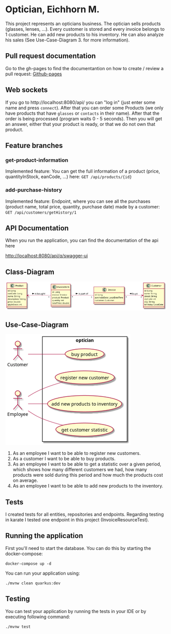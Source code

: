 # Optician, Eichhorn M.
 
This project represents an opticians business.
The optician sells products (glasses, lenses, ...).
Every customer is stored and every invoice belongs to 1 customer.
He can add new products to his inventory. He can also analyze his sales 
(See Use-Case-Diagram 3. for more information).

## Pull request documentation 
Go to the gh-pages to find the documentantion on how to 
create / review a pull request:
[Github-pages](https://2122-5ahif-nvs.github.io/02-microproject-MoritzEichhorn/#_github_pull_request_documentation)

## Web sockets
If you go to http://localhost:8080/api/ you can "log in" (just enter some name and press `connect`).
After that you can order some Products (we only have products that have `glasses` or `contacts` in their name).
After that the order is being processed (program waits 0 - 5 seconds). Then you will get
an answer, either that your product is ready, or that we do not own that product.

## Feature branches
### get-product-information
Implemented feature: You can get the full information of a product (price, quantityInStock, eanCode, ...)
here: `GET /api/products/{id}`

### add-purchase-history
Implemented feature: Endpoint, where you can see all the purchases (product name, total price, quantity, purchase date) 
made by a customer:
`GET /api/customers/getHistory/1`

## API Documentation

When you run the application, you can find the documentation of the api here

<http://localhost:8080/api/q/swagger-ui>

## Class-Diagram

![Class Diagram](asciidocs/images/cld.png)


## Use-Case-Diagram

![Use Case Diagram](asciidocs/images/ucd.png)

1. As an employee I want to be able to register new customers.
2. As a customer I want to be able to buy products.
3. As an employee I want to be able to get a statistic over a given period,
   which shows how many different customers we had, how many products
   were sold during this period and how much the products cost on
   average.
4. As an employee I want to be able to add new products to the inventory.


## Tests

I created tests for all entities, repositories and endpoints.
Regarding testing in karate I tested one endpoint in this project (InvoiceResourceTest).

## Running the application

First you'll need to start the database. You can do this by starting the docker-compose:


```shell script
docker-compose up -d
```

You can run your application using:

```shell script
./mvnw clean quarkus:dev
```

## Testing

You can test your application by running the tests in your IDE or by executing
following command:

```shell script
./mvnw test
```